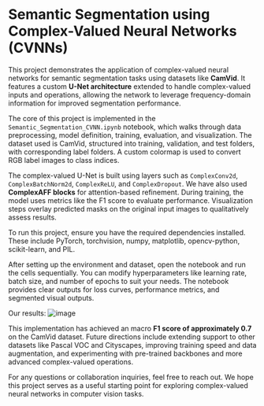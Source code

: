 # Semantic Segmentation using Complex-Valued Neural Networks (CVNNs)

This project demonstrates the application of complex-valued neural networks for semantic segmentation tasks using datasets like **CamVid**. It features a custom **U-Net architecture** extended to handle complex-valued inputs and operations, allowing the network to leverage frequency-domain information for improved segmentation performance.

The core of this project is implemented in the `Semantic_Segmentation_CVNN.ipynb` notebook, which walks through data preprocessing, model definition, training, evaluation, and visualization. The dataset used is CamVid, structured into training, validation, and test folders, with corresponding label folders. A custom colormap is used to convert RGB label images to class indices.

The complex-valued U-Net is built using layers such as `ComplexConv2d`, `ComplexBatchNorm2d`, `ComplexReLU`, and `ComplexDropout`.  We have also used **ComplexAFF blocks** for attention-based refinement. During training, the model uses metrics like the F1 score to evaluate performance. Visualization steps overlay predicted masks on the original input images to qualitatively assess results.

To run this project, ensure you have the required dependencies installed. These include PyTorch, torchvision, numpy, matplotlib, opencv-python, scikit-learn, and PIL. 

After setting up the environment and dataset, open the notebook and run the cells sequentially. You can modify hyperparameters like learning rate, batch size, and number of epochs to suit your needs. The notebook provides clear outputs for loss curves, performance metrics, and segmented visual outputs.

Our results:
![image](https://github.com/user-attachments/assets/23f40714-0c6e-4531-84f4-cab188a9f537)


This implementation has achieved an macro **F1 score of approximately 0.7** on the CamVid dataset. Future directions include extending support to other datasets like Pascal VOC and Cityscapes, improving training speed and data augmentation, and experimenting with pre-trained backbones and more advanced complex-valued operations.

For any questions or collaboration inquiries, feel free to reach out. We hope this project serves as a useful starting point for exploring complex-valued neural networks in computer vision tasks.
